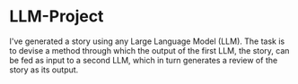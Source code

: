 # LLM-Project
I've generated a story using any Large Language Model (LLM). The task is to devise a method through which the output of the first LLM, the story, can be fed as input to a second LLM, which in turn generates a review of the story as its output.
